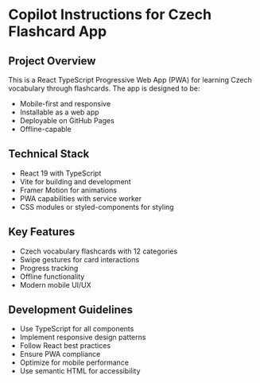 # Copilot Instructions for Czech Flashcard App

<!-- Use this file to provide workspace-specific custom instructions to Copilot. For more details, visit https://code.visualstudio.com/docs/copilot/copilot-customization#_use-a-githubcopilotinstructionsmd-file -->

## Project Overview
This is a React TypeScript Progressive Web App (PWA) for learning Czech vocabulary through flashcards. The app is designed to be:
- Mobile-first and responsive
- Installable as a web app
- Deployable on GitHub Pages
- Offline-capable

## Technical Stack
- React 19 with TypeScript
- Vite for building and development
- Framer Motion for animations
- PWA capabilities with service worker
- CSS modules or styled-components for styling

## Key Features
- Czech vocabulary flashcards with 12 categories
- Swipe gestures for card interactions
- Progress tracking
- Offline functionality
- Modern mobile UI/UX

## Development Guidelines
- Use TypeScript for all components
- Implement responsive design patterns
- Follow React best practices
- Ensure PWA compliance
- Optimize for mobile performance
- Use semantic HTML for accessibility
